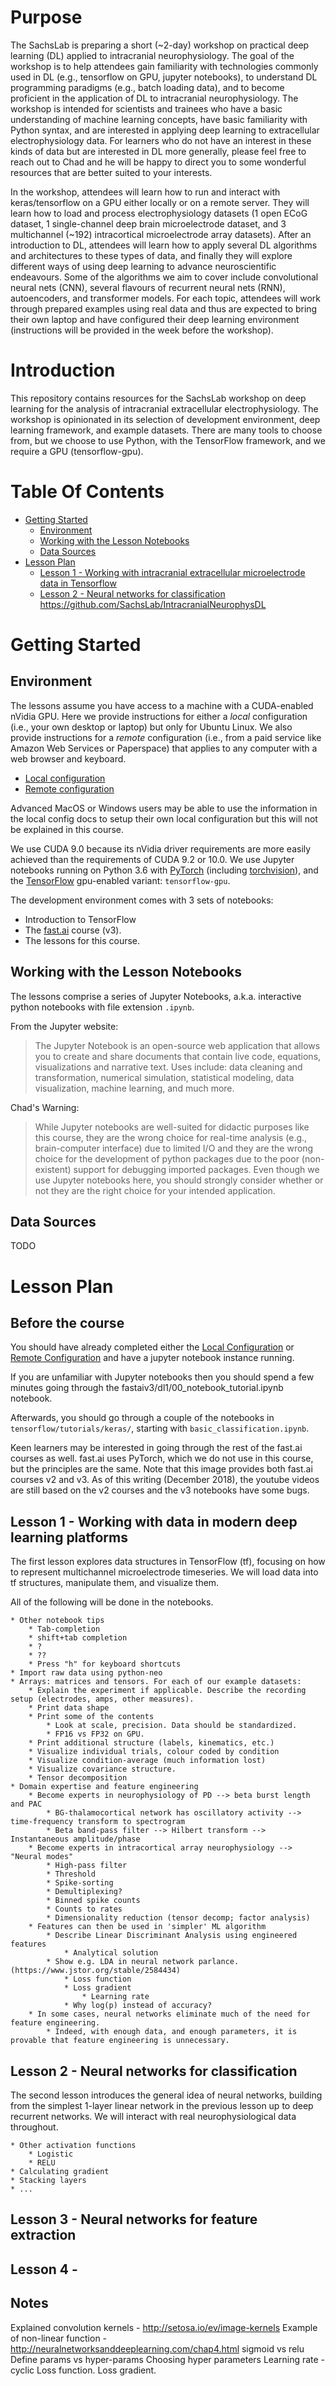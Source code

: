 # Purpose

The SachsLab is preparing a short (~2-day) workshop on practical deep learning (DL) applied to intracranial neurophysiology. The goal of the workshop is to help attendees gain familiarity with technologies commonly used in DL (e.g., tensorflow on GPU, jupyter notebooks), to understand DL programming paradigms (e.g., batch loading data), and to become proficient in the application of DL to intracranial neurophysiology. The workshop is intended for scientists and trainees who have a basic understanding of machine learning concepts, have basic familiarity with Python syntax, and are interested in applying deep learning to extracellular electrophysiology data. For learners who do not have an interest in these kinds of data but are interested in DL more generally, please feel free to reach out to Chad and he will be happy to direct you to some wonderful resources that are better suited to your interests.

In the workshop, attendees will learn how to run and interact with keras/tensorflow on a GPU either locally or on a remote server. They will learn how to load and process electrophysiology datasets (1 open ECoG dataset, 1 single-channel deep brain microelectrode dataset, and 3 multichannel (~192) intracortical microelectrode array datasets). After an introduction to DL, attendees will learn how to apply several DL algorithms and architectures to these types of data, and finally they will explore different ways of using deep learning to advance neuroscientific endeavours. Some of the algorithms we aim to cover include convolutional neural nets (CNN), several flavours of recurrent neural nets (RNN), autoencoders, and transformer models. For each topic, attendees will work through prepared examples using real data and thus are expected to bring their own laptop and have configured their deep learning environment (instructions will be provided in the week before the workshop).

# Introduction

This repository contains resources for the SachsLab workshop on deep learning for the analysis of intracranial extracellular electrophysiology. The workshop is opinionated in its selection of development environment, deep learning framework, and example datasets. There are many tools to choose from, but we choose to use Python, with the TensorFlow framework, and we require a GPU (tensorflow-gpu).

# Table Of Contents

* [Getting Started](#getting-started)
    * [Environment](#environment)
    * [Working with the Lesson Notebooks](#working-with-the-lesson-notebooks)
    * [Data Sources](#data-sources)
* [Lesson Plan](#lesson-plan)
    * [Lesson 1 - Working with intracranial extracellular microelectrode data in Tensorflow](#lesson-1---working-with-data-in-modern-deep-learning-platforms)
    * [Lesson 2 - Neural networks for classification](#lesson-2---neural-networks-for-classification)
https://github.com/SachsLab/IntracranialNeurophysDL
# Getting Started

## Environment

The lessons assume you have access to a machine with a CUDA-enabled nVidia GPU. Here we provide
instructions for either a *local* configuration (i.e., your own desktop or laptop) but only for Ubuntu Linux.
We also provide instructions for a *remote* configuration (i.e., from a paid service like Amazon Web Services
or Paperspace) that applies to any computer with a web browser and keyboard.

* [Local configuration](https://github.com/SachsLab/IntracranialNeurophysDL/tree/master/docs/LocalConfig.md)
* [Remote configuration](https://github.com/SachsLab/IntracranialNeurophysDL/tree/master/docs/RemoteConfig.md)

Advanced MacOS or Windows users may be able to use the information in the local config docs to setup their own
local configuration but this will not be explained in this course.

We use CUDA 9.0 because its nVidia driver requirements are more easily achieved than the requirements of
CUDA 9.2 or 10.0. We use Jupyter notebooks running on Python 3.6 with [PyTorch](https://pytorch.org/) (including
[torchvision](https://pytorch.org/docs/stable/torchvision/index.html)), and the [TensorFlow](https://www.tensorflow.org/)
gpu-enabled variant: `tensorflow-gpu`.

The development environment comes with 3 sets of notebooks:
  * Introduction to TensorFlow
  * The [fast.ai](https://www.fast.ai/) course (v3).
  * The lessons for this course.

## Working with the Lesson Notebooks

The lessons comprise a series of Jupyter Notebooks, a.k.a. interactive python notebooks with file extension `.ipynb`.

From the Jupyter website:
>The Jupyter Notebook is an open-source web application that allows you to create and share documents that contain
live code, equations, visualizations and narrative text. Uses include: data cleaning and transformation,
numerical simulation, statistical modeling, data visualization, machine learning, and much more.

Chad's Warning:
>While Jupyter notebooks are well-suited for didactic purposes like this course, they are the wrong choice for
real-time analysis (e.g., brain-computer interface) due to limited I/O and they are the wrong choice for the
development of python packages due to the poor (non-existent) support for debugging imported packages. Even though
we use Jupyter notebooks here, you should strongly consider whether or not they are the right choice for your intended
application. 

## Data Sources

TODO

# Lesson Plan

## Before the course

You should have already completed either the [Local Configuration](https://github.com/SachsLab/IntracranialNeurophysDL/tree/master/docs/LocalConfig.md)
or [Remote Configuration](https://github.com/SachsLab/IntracranialNeurophysDL/tree/master/docs/RemoteConfig.md)
and have a jupyter notebook instance running.

If you are unfamiliar with Jupyter notebooks then you should spend a few minutes going through the
fastaiv3/dl1/00_notebook_tutorial.ipynb notebook.

Afterwards, you should go through a couple of the notebooks in `tensorflow/tutorials/keras/`, starting with
`basic_classification.ipynb`.

Keen learners may be interested in going through the rest of the fast.ai courses as well.
fast.ai uses PyTorch, which we do not use in this course, but the principles are the same.
Note that this image provides both fast.ai courses v2 and v3. As of this writing (December 2018),
the youtube videos are still based on the v2 courses and the v3 notebooks have some bugs.

## Lesson 1 - Working with data in modern deep learning platforms

The first lesson explores data structures in TensorFlow (tf), focusing on how to represent multichannel 
microelectrode timeseries. We will load data into tf structures, manipulate them, and visualize them.


All of the following will be done in the notebooks.

    * Other notebook tips
        * Tab-completion
        * shift+tab completion
        * ?
        * ??
        * Press "h" for keyboard shortcuts
    * Import raw data using python-neo
    * Arrays: matrices and tensors. For each of our example datasets:
        * Explain the experiment if applicable. Describe the recording setup (electrodes, amps, other measures). 
        * Print data shape
        * Print some of the contents
            * Look at scale, precision. Data should be standardized.
            * FP16 vs FP32 on GPU.
        * Print additional structure (labels, kinematics, etc.)
        * Visualize individual trials, colour coded by condition
        * Visualize condition-average (much information lost)
        * Visualize covariance structure.
        * Tensor decomposition
    * Domain expertise and feature engineering
        * Become experts in neurophysiology of PD --> beta burst length and PAC
            * BG-thalamocortical network has oscillatory activity --> time-frequency transform to spectrogram
            * Beta band-pass filter --> Hilbert transform --> Instantaneous amplitude/phase
        * Become experts in intracortical array neurophysiology --> "Neural modes"
            * High-pass filter
            * Threshold
            * Spike-sorting
            * Demultiplexing?
            * Binned spike counts
            * Counts to rates
            * Dimensionality reduction (tensor decomp; factor analysis)
        * Features can then be used in 'simpler' ML algorithm
            * Describe Linear Discriminant Analysis using engineered features
                * Analytical solution
            * Show e.g. LDA in neural network parlance. (https://www.jstor.org/stable/2584434)
                * Loss function
                * Loss gradient
                    * Learning rate
                * Why log(p) instead of accuracy?
        * In some cases, neural networks eliminate much of the need for feature engineering.
            * Indeed, with enough data, and enough parameters, it is provable that feature engineering is unnecessary.
    
## Lesson 2 - Neural networks for classification

The second lesson introduces the general idea of neural networks, building from the simplest 1-layer linear network
in the previous lesson up to deep recurrent networks. We will interact with real neurophysiological data throughout.

    * Other activation functions
        * Logistic
        * RELU
    * Calculating gradient
    * Stacking layers
    * ...

## Lesson 3 - Neural networks for feature extraction

## Lesson 4 - 

## Notes

Explained convolution kernels - http://setosa.io/ev/image-kernels
Example of non-linear function - http://neuralnetworksanddeeplearning.com/chap4.html
sigmoid vs relu
Define params vs hyper-params
Choosing hyper parameters
    Learning rate - cyclic
Loss function. Loss gradient.
